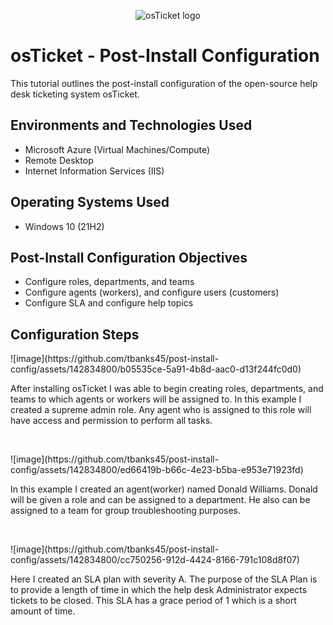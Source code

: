 <p align="center">
<img src="https://i.imgur.com/Clzj7Xs.png" alt="osTicket logo"/>
</p>

<h1>osTicket - Post-Install Configuration</h1>
This tutorial outlines the post-install configuration of the open-source help desk ticketing system osTicket.<br />


<h2>Environments and Technologies Used</h2>

- Microsoft Azure (Virtual Machines/Compute)
- Remote Desktop
- Internet Information Services (IIS)

<h2>Operating Systems Used </h2>

- Windows 10</b> (21H2)

<h2>Post-Install Configuration Objectives</h2>

- Configure roles, departments, and teams
- Configure agents (workers), and configure users (customers)
- Configure SLA and configure help topics

<h2>Configuration Steps</h2>

<p>
![image](https://github.com/tbanks45/post-install-config/assets/142834800/b05535ce-5a91-4b8d-aac0-d13f244fc0d0)

</p>
<p>
After installing osTicket I was able to begin creating roles, departments, and teams to which agents or workers will be assigned to. In this example I created a supreme admin role. Any agent who is assigned to this role will have access and permission to perform all tasks.
</p>
<br />

<p>
![image](https://github.com/tbanks45/post-install-config/assets/142834800/ed66419b-b66c-4e23-b5ba-e953e71923fd)

</p>
<p>
In this example I created an agent(worker) named Donald Williams. Donald will be given a role and can be assigned to a department. He also can be assigned to a team for group troubleshooting purposes.
</p>
<br />

<p>
![image](https://github.com/tbanks45/post-install-config/assets/142834800/cc750256-912d-4424-8166-791c108d8f07)

</p>
<p>
Here I created an SLA plan with severity A. The purpose of the SLA Plan is to provide a length of time in which the help desk Administrator expects tickets to be closed. This SLA has a grace period of 1 which is a short amount of time.
</p>
<br />
